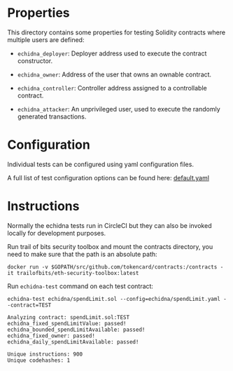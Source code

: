 # Properties

This directory contains some properties for testing Solidity contracts where multiple users are defined:

- `echidna_deployer`: Deployer address used to execute the contract constructor.

- `echidna_owner`: Address of the user that owns an ownable contract.

- `echidna_controller`: Controller address assigned to a controllable contract.

- `echidna_attacker`: An unprivileged user, used to execute the randomly generated transactions.

# Configuration

Individual tests can be configured using yaml configuration files.

A full list of test configuration options can be found here: [default.yaml](https://github.com/crytic/echidna/blob/master/examples/solidity/basic/default.yaml)

# Instructions

Normally the echidna tests run in CircleCI but they can also be invoked locally for development purposes.

Run trail of bits security toolbox and mount the contracts directory, you need to make sure that the path is an absolute path:

    docker run -v $GOPATH/src/github.com/tokencard/contracts:/contracts -it trailofbits/eth-security-toolbox:latest

Run `echidna-test` command on each test contract:

    echidna-test echidna/spendLimit.sol --config=echidna/spendLimit.yaml --contract=TEST

    Analyzing contract: spendLimit.sol:TEST
    echidna_fixed_spendLimitValue: passed!
    echidna_bounded_spendLimitAvailable: passed!
    echidna_fixed_owner: passed!
    echidna_daily_spendLimitAvailable: passed!

    Unique instructions: 900
    Unique codehashes: 1
